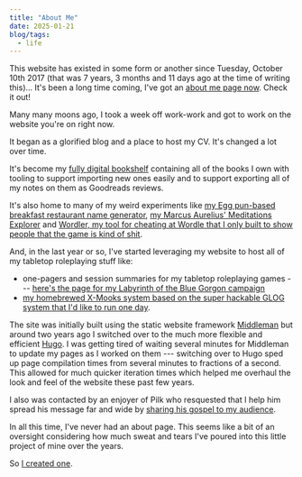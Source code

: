 ```yaml
---
title: "About Me"
date: 2025-01-21
blog/tags:
  - life
---
```


This website has existed in some form or another since Tuesday, October 10th 2017 (that was 7 years, 3 months and 11 days ago at the time of writing this)... It's been a long time coming, I've got an [about me page now](/about). Check it out!

<!--more-->

Many many moons ago, I took a week off work-work and got to work on the website you're on right now.

It began as a glorified blog and a place to host my CV. It's changed a lot over time.

It's become my [fully digital bookshelf](/books) containing all of the books I own with tooling to support importing new ones easily and to support exporting all of my notes on them as Goodreads reviews.

It's also home to many of my weird experiments like [my Egg pun-based breakfast restaurant name generator](/bin/eggstermination/), [my Marcus Aurelius' Meditations Explorer](/bin/meditations/) and [Wordler, my tool for cheating at Wordle that I only built to show people that the game is kind of shit](/bin/wordler/).

And, in the last year or so, I've started leveraging my website to host all of my tabletop roleplaying stuff like:
- one-pagers and session summaries for my tabletop roleplaying games --- [here's the page for my Labyrinth of the Blue Gorgon campaign](/tabletop/campaigns/labyrinth-of-the-blue-gorgon/)
- [my homebrewed X-Mooks system based on the super hackable GLOG system that I'd like to run one day](/tabletop/xmooks/rules/). 

The site was initially built using the static website framework [Middleman](https://middlemanapp.com/) but around two years ago I switched over to the much more flexible and efficient [Hugo](https://gohugo.io/). I was getting tired of waiting several minutes for Middleman to update my pages as I worked on them --- switching over to Hugo sped up page compilation times from several minutes to fractions of a second. This allowed for much quicker iteration times which helped me overhaul the look and feel of the website these past few years.

I also was contacted by an enjoyer of Pilk who resquested that I help him spread his message far and wide by [sharing his gospel to my audience](/pilk).

In all this time, I've never had an about page. This seems like a bit of an oversight considering how much sweat and tears I've poured into this little project of mine over the years.

So [I created one](/about).